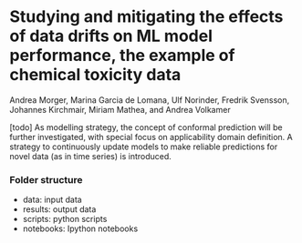 # Studying and mitigating the effects of data drifts on ML model performance, the example of chemical toxicity data 

Andrea Morger, Marina Garcia de Lomana, Ulf Norinder, Fredrik Svensson, Johannes Kirchmair, Miriam Mathea, and Andrea Volkamer

[todo] As modelling strategy, the concept of conformal prediction will be further investigated, with special focus on applicability domain definition. 
A strategy to continuously update models to make reliable predictions for novel data (as in time series) is introduced. 

### Folder structure
- data: input data
- results: output data
- scripts: python scripts
- notebooks: Ipython notebooks
